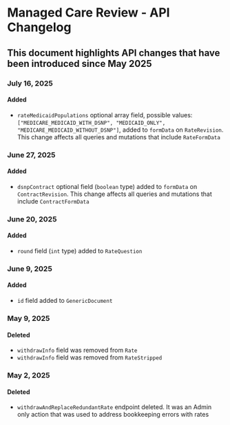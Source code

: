 # Managed Care Review - API Changelog
## This document highlights API changes that have been introduced since May 2025

### July 16, 2025
#### Added
- `rateMedicaidPopulations` optional array field, possible values: `["MEDICARE_MEDICAID_WITH_DSNP", "MEDICAID_ONLY", "MEDICARE_MEDICAID_WITHOUT_DSNP"]`, added to `formData` on `RateRevision`. This change affects all queries and mutations that include `RateFormData`

### June 27, 2025
#### Added
- `dsnpContract` optional field (`boolean` type) added to `formData` on `ContractRevision`. This change affects all queries and mutations that include `ContractFormData`

### June 20, 2025
#### Added
- `round` field (`int` type) added to `RateQuestion`

### June 9, 2025
#### Added
- `id` field added to `GenericDocument`

### May 9, 2025
#### Deleted
- `withdrawInfo` field was removed from `Rate`
- `withdrawInfo` field was removed from `RateStripped`

### May 2, 2025
#### Deleted
- `withdrawAndReplaceRedundantRate` endpoint deleted. It was an Admin only action that was used to address bookkeeping errors with rates